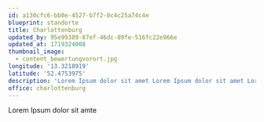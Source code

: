 ```yaml
---
id: a130cfc6-bb0e-4527-b7f2-0c4c25a74c4e
blueprint: standorte
title: Charlottenburg
updated_by: 95e99389-87ef-46dc-89fe-516fc22e966e
updated_at: 1719324008
thumbnail_image:
  - content_bewertungvorort.jpg
longitude: '13.3218919'
latitude: '52.4753975'
description: 'Lorem Ipsum dolor sit amet Lorem Ipsum dolor sit amet Lorem Ipsum dolor sit amet Lorem Ipsum dolor sit amet Lorem Ipsum dolor sit amet Lorem Ipsum dolor sit amet Lorem Ipsum dolor sit amet Lorem Ipsum dolor sit amet Lorem Ipsum dolor sit amet Lorem Ipsum dolor sit amet Lorem Ipsum dolor sit amet Lorem Ipsum dolor sit amet Lorem Ipsum dolor sit amet Lorem Ipsum dolor sit amet Lorem Ipsum dolor sit amet Lorem Ipsum dolor sit amet Lorem Ipsum dolor sit amet Lorem Ipsum dolor sit amet Lorem Ipsum dolor sit amet Lorem Ipsum dolor sit amet'
office: charlottenburg
---
```

Lorem Ipsum dolor sit amte